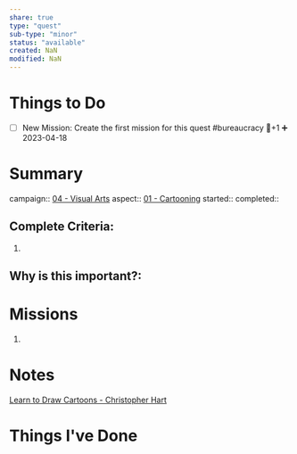 ```yaml
---
share: true
type: "quest"
sub-type: "minor"
status: "available"
created: NaN 
modified: NaN
---
```

 
 
# Things to Do
- [ ] New Mission: Create the first mission for this quest #bureaucracy 🥄+1 ➕ 2023-04-18 
# Summary
campaign:: [04 - Visual Arts](./04%20-%20Visual%20Arts.md)
aspect:: [01 - Cartooning](./01%20-%20Cartooning.md)
started:: 
completed::
## Complete Criteria:
1. 

## Why is this important?:

# Missions
1.

# Notes
[Learn to Draw Cartoons - Christopher Hart](./04%20-%20Recreation%20🎊/05%20-%20Reading%20📖/Learn%20to%20Draw%20Cartoons%20-%20Christopher%20Hart.md#)
# Things I've Done